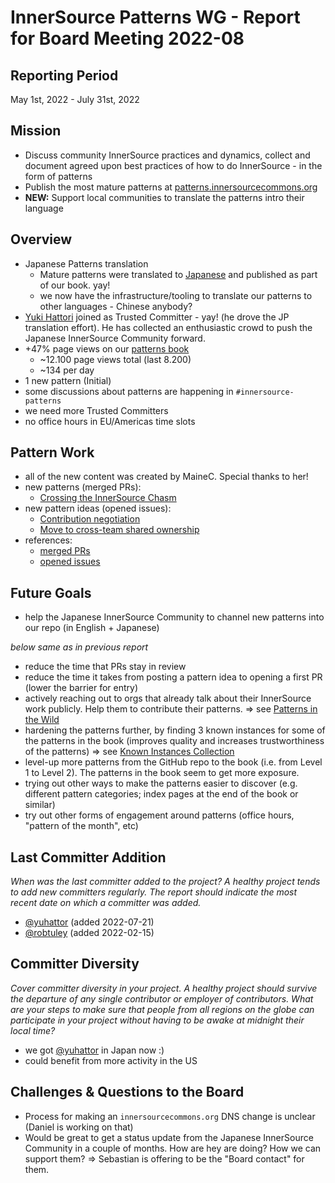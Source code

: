# InnerSource Patterns WG - Report for Board Meeting 2022-08

## Reporting Period

May 1st, 2022 - July 31st, 2022

## Mission

- Discuss community InnerSource practices and dynamics, collect and document agreed upon best practices of how to do InnerSource - in the form of patterns
- Publish the most mature patterns at [patterns.innersourcecommons.org][book]
- **NEW:** Support local communities to translate the patterns intro their language

## Overview

- Japanese Patterns translation
    - Mature patterns were translated to [Japanese](https://patterns.innersourcecommons.org/v/jp/) and published as part of our book. yay!
    - we now have the infrastructure/tooling to translate our patterns to other languages - Chinese anybody?
- [Yuki Hattori](https://github.com/yuhattor) joined as Trusted Committer - yay! (he drove the JP translation effort). He has collected an enthusiastic crowd to push the Japanese InnerSource Community forward.
- +47% page views on our [patterns book][book]
    - ~12.100 page views total (last 8.200)
    - ~134 per day
- 1 new pattern (Initial)
- some discussions about patterns are happening in `#innersource-patterns`
- we need more Trusted Committers
- no office hours in EU/Americas time slots

## Pattern Work

- all of the new content was created by MaineC. Special thanks to her!
- new patterns (merged PRs):
    - [Crossing the InnerSource Chasm](https://github.com/InnerSourceCommons/InnerSourcePatterns/blob/main/patterns/1-initial/crossing-chasm.md)
- new pattern ideas (opened issues):
    - [Contribution negotiation](https://github.com/InnerSourceCommons/InnerSourcePatterns/issues/410)
    - [Move to cross-team shared ownership](https://github.com/InnerSourceCommons/InnerSourcePatterns/issues/423)
- references:
    - [merged PRs][merged-prs]
    - [opened issues][opened-issues]

## Future Goals

- help the Japanese InnerSource Community to channel new patterns into our repo (in English + Japanese)

*below same as in previous report*

- reduce the time that PRs stay in review
- reduce the time it takes from posting a pattern idea to opening a first PR (lower the barrier for entry)
- actively reaching out to orgs that already talk about their InnerSource work publicly. Help them to contribute their patterns. => see [Patterns in the Wild][2022-05 report]
- hardening the patterns further, by finding 3 known instances for some of the patterns in the book (improves quality and increases trustworthiness of the patterns) => see [Known Instances Collection][2022-05 report]
- level-up more patterns from the GitHub repo to the book (i.e. from Level 1 to Level 2). The patterns in the book seem to get more exposure.
- trying out other ways to make the patterns easier to discover (e.g. different pattern categories; index pages at the end of the book or similar)
- try out other forms of engagement around patterns (office hours, "pattern of the month", etc)

## Last Committer Addition

*When was the last committer added to the project? A healthy project tends to add new committers regularly. The report should indicate the most recent date on which a committer was added.*

* [@yuhattor](https://github.com/yuhattor) (added 2022-07-21)
* [@robtuley](https://github.com/robtuley) (added 2022-02-15)

## Committer Diversity

*Cover committer diversity in your project. A healthy project should survive the departure of any single contributor or employer of contributors. What are your steps to make sure that people from all regions on the globe can participate in your project without having to be awake at midnight their local time?*

- we got [@yuhattor](https://github.com/yuhattor) in Japan now :)
- could benefit from more activity in the US

## Challenges & Questions to the Board

- Process for making an `innersourcecommons.org` DNS change is unclear (Daniel is working on that)
- Would be great to get a status update from the Japanese InnerSource Community in a couple of months. How are hey are doing? How we can support them? => Sebastian is offering to be the "Board contact" for them.

[book]: https://patterns.innersourcecommons.org
[merged-prs]: https://github.com/InnerSourceCommons/InnerSourcePatterns/pulls?q=is%3Apr+closed%3A2022-05-01..2022-07-31+is%3Amerged
[opened-issues]: https://github.com/InnerSourceCommons/InnerSourcePatterns/issues?q=is%3Aissue+created%3A2022-05-01..2022-07-31+is%3Aopen+
[2022-05 report]: https://github.com/InnerSourceCommons/InnerSourcePatterns/blob/main/meta/boardreports/2022-05.md#pattern-work
